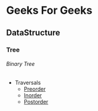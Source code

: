 # Geeks For Geeks

## DataStructure

### Tree

###### Binary Tree

- Traversals
  - [Preorder](https://github.com/progresivoJS/GeeksForGeeks/Documents/Preorder.md)
  - [Inorder](https://github.com/progresivoJS/GeeksForGeeks/Documents/Inorder.md)
  - [Postorder](https://github.com/progresivoJS/GeeksForGeeks/Documents/Postorder.md)

